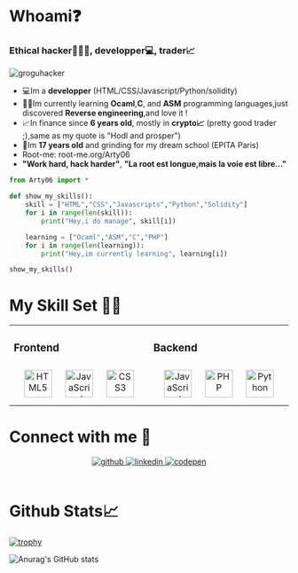 
# Whoami❓
### Ethical hacker👨🏻‍💻, developper💻, trader📈
![groguhacker](https://user-images.githubusercontent.com/107058122/211169914-e5d125b6-e189-43fc-8ed4-6df9c33bc726.png)

- 💻Im a **developper** (HTML/CSS/Javascript/Python/solidity)
- 👨‍🎓Im currently learning **Ocaml**,**C**, and **ASM** programming languages,just discovered **Reverse engineering**,and love it !                                       
- 📈In finance since **6 years old**, mostly in **crypto📈** (pretty good trader ;),same as my quote is "Hodl and prosper")
- 🚀Im **17 years old** and grinding for my dream school (EPITA Paris)
- Root-me: root-me.org/Arty06
- **"Work hard, hack harder"**, **"La root est longue,mais la voie est libre..."**


```python
from Arty06 import *

def show_my_skills():
    skill = ["HTML","CSS","Javascripts","Python","Solidity"]
    for i in range(len(skill)):
        print("Hey,i do manage", skill[i])

    learning = ["Ocaml","ASM","C","PHP"]
    for i in range(len(learning)):
        print("Hey,im currently learning", learning[i])

show_my_skills()


```


# My Skill Set 👨‍💻 
<table><tr><td valign="top" width="33%">



### Frontend  
<div align="center">  
<a href="https://en.wikipedia.org/wiki/HTML5" target="_blank"><img style="margin: 10px" src="https://profilinator.rishav.dev/skills-assets/html5-original-wordmark.svg" alt="HTML5" height="50" /></a>  
<a href="https://www.javascript.com/" target="_blank"><img style="margin: 10px" src="https://profilinator.rishav.dev/skills-assets/javascript-original.svg" alt="JavaScript" height="50" /></a>  
<a href="https://www.w3schools.com/css/" target="_blank"><img style="margin: 10px" src="https://profilinator.rishav.dev/skills-assets/css3-original-wordmark.svg" alt="CSS3" height="50" /></a>  
</div>

</td><td valign="top" width="33%">



### Backend  
<div align="center">  
<a href="https://www.javascript.com/" target="_blank"><img style="margin: 10px" src="https://profilinator.rishav.dev/skills-assets/javascript-original.svg" alt="JavaScript" height="50" /></a>  
<a href="https://www.php.net/" target="_blank"><img style="margin: 10px" src="https://profilinator.rishav.dev/skills-assets/php-original.svg" alt="PHP" height="50" /></a>  
<a href="https://www.python.org/" target="_blank"><img style="margin: 10px" src="https://profilinator.rishav.dev/skills-assets/python-original.svg" alt="Python" height="50" /></a>  
</div>
</table>

 # Connect with me 📱
<div align="center">
<a href="https://github.com/ArtyETH06" target="_blank">
<img src=https://img.shields.io/badge/github-%2324292e.svg?&style=for-the-badge&logo=github&logoColor=white alt=github style="margin-bottom: 5px;" />
</a>
<a href="https://www.linkedin.com/in/arthur-raillon-b95b21256/" target="_blank">
<img src=https://img.shields.io/badge/linkedin-%23131417.svg?&style=for-the-badge&logo=codepen&logoColor=white alt=linkedin style="margin-bottom: 5px;" />
</a>  
<a href="https://artyeth06.github.io/" target="_blank">
<img src=https://img.shields.io/badge/Cybersecurity%20Blog-%20-%20?&style=for-the-badge&logo=codepen&logoColor=white alt=codepen style="margin-bottom: 5px;" />
</a>  
</div>  
  

<br/>  
  
# Github Stats📈
 
[![trophy](https://github-profile-trophy.vercel.app/?username=ArtyETH06&theme=onedark)](https://github.com/ryo-ma/github-profile-trophy)

 
![Anurag's GitHub stats](https://github-readme-stats.vercel.app/api?username=ArtyETH06&show_icons=true&theme=tokyonight)


